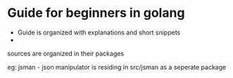 # Guide for beginners in golang

- Guide is organized with explanations and short snippets
- 

sources are organized in their packages

eg: jsman - json manipulator is residing in src/jsman as a seperate package